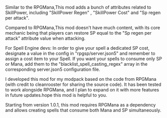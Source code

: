 Similar to the RPGMana,This mod adds a bunch of attributes related to SkillPower, including "SkillPower Regen" , "SkillPower Cost" and "Sp regen per attack".

Compared to RPGMana,This mod doesn't have much content, with its core mechanic being that players can restore SP equal to the "Sp regen per attack" attribute value when attacking.

For Spell Engine devs: In order to give your spell a dedicated SP cost, designate a value in the config in "rpgsp/server.json5" and remember to assign a cost item to your Spell.
If you want your spells to consume only SP or Mana, add them to the "blacklist_spell_casting_regex" array in the corresponding server.json5 configuration file.

I developed this mod for my modpack based on the code from RPGMana (with credit to cleanrooster for sharing the source code). 
It has been tested to work alongside RPGMana, and I plan to expand on it with more features in future updates.hope this mod is helpful to you.

Starting from version 1.0.1, this mod requires RPGMana as a dependency and allows creating spells that consume both Mana and SP simultaneously.
